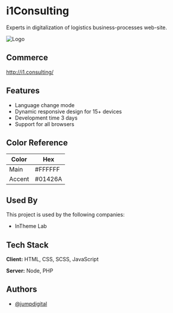 # i1Consulting 

Experts in digitalization of logistics business-processes web-site.

![Logo](https://github.com/JumpDigitalStudio/i1Consilting/blob/master/public/resources/favicons/mstile-150x150.png)
## Commerce

http://i1.consulting/

## Features

- Language change mode
- Dynamic responsive design for 15+ devices
- Development time 3 days
- Support for all browsers

## Color Reference

| Color             | Hex                                                                |
| ----------------- | ------------------------------------------------------------------ |
| Main | #FFFFFF |
| Accent | #01426A |


## Used By

This project is used by the following companies:

- InTheme Lab


## Tech Stack

**Client:** HTML, CSS, SCSS, JavaScript

**Server:** Node, PHP


## Authors

- [@jumpdigital](https://github.com/JumpDigitalStudio)

